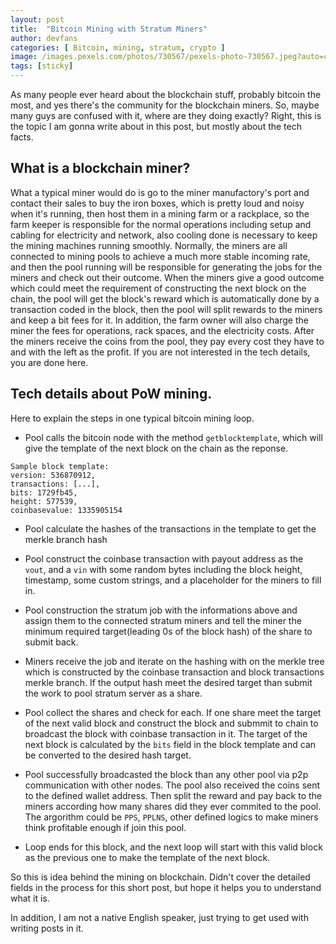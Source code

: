 ```yaml
---
layout: post
title:  "Bitcoin Mining with Stratum Miners"
author: devfans
categories: [ Bitcoin, mining, stratum, crypto ]
image: /images.pexels.com/photos/730567/pexels-photo-730567.jpeg?auto=compress&cs=tinysrgb&dpr=2&h=750&w=1260
tags: [sticky]
---
```


As many people ever heard about the blockchain stuff, probably bitcoin the most, and yes there's the community for the blockchain miners. So, maybe many guys are confused with it, where are they doing exactly? Right, this is the topic I am gonna write about in this post, but mostly about the tech facts.

## What is a blockchain miner?
What a typical miner would do is go to the miner manufactory's port and contact their sales to buy the iron boxes, which is pretty loud and noisy when it's running, then host them in a mining farm or a rackplace, so the farm keeper is responsible for the normal operations including setup and cabling for electricity and network, also cooling done is necessary to keep the mining machines running smoothly. Normally, the miners are all connected to mining pools to achieve a much more stable incoming rate, and then the pool running will be responsible for generating the jobs for the miners and check out their outcome. When the miners give a good outcome which could meet the requirement of constructing the next block on the chain, the pool will get the block's reward which is automatically done by a transaction coded in the block, then the pool will split rewards to the miners and keep a  bit fees for it. In addition, the farm owner will also charge the miner the fees for operations, rack spaces, and the electricity costs. After the miners receive the coins from the pool, they pay every cost they have to and with the left as the profit. If you are not interested in the tech details, you are done here.

## Tech details about PoW mining.
Here to explain the steps in one typical bitcoin mining loop.

+ Pool calls the bitcoin node with the method `getblocktemplate`, which will give the template of the next block on the chain as the reponse.

```
Sample block template:
version: 536870912,
transactions: [...],
bits: 1729fb45,
height: 577539,
coinbasevalue: 1335905154

```


+ Pool calculate the hashes of the transactions in the template to get the merkle branch hash

+ Pool construct the coinbase transaction with payout address as the `vout`, and a `vin` with some random bytes including the block height, timestamp, some custom strings, and a placeholder for the miners to fill in.

+ Pool construction the stratum job with the informations above and assign them to the connected stratum miners and tell the miner the minimum required target(leading 0s of the block hash) of the share to submit back.

+ Miners receive the job and iterate on the hashing with on the merkle tree which is constructed by the coinbase transaction and block transactions merkle branch. If the output hash meet the desired target than submit the work to pool stratum server as a share.

+ Pool collect the shares and check for each. If one share meet the target of the next valid block and construct the block and submmit to chain to broadcast the block with coinbase transaction in it. The target of the next block is calculated by the `bits` field in the block template and can be converted to the desired hash target.

+ Pool successfully broadcasted the block than any other pool via p2p communication with other nodes. The pool also received the coins sent to the defined wallet address. Then split the reward and pay back to the miners according how many shares did they ever commited to the pool. The argorithm could be `PPS`, `PPLNS`, other defined logics to make miners think profitable enough if join this pool. 

+ Loop ends for this block, and the next loop will start with this valid block as the previous one to make the template of the next block.

So this is idea behind the mining on blockchain. Didn't cover the detailed fields in the process for this short post, but hope it helps you to understand what it is.

In addition, I am not a native English speaker, just trying to get used with writing posts in it.
